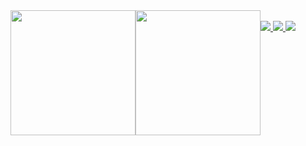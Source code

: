 <a clas="clearfix" href="#">
  <img height="200" style="float:left;pointer-events: none;" src="https://readme-eta-three.vercel.app/api?username=ReverseSacle&show_icons=true&include_all_commits=true&exclude_repo=ReadMe&bg_color=30,e96443,904e95&title_color=fff&text_color=fff&icon_color=ffe6fa" />
  <img height="200" style="float:left;pointer-events: none;" src="https://readme-eta-three.vercel.app/api/top-langs/?username=ReverseSacle&langs_count=20&layout=compact&exclude_repo=ReadMe,ReverseSacle.github.io,_MiniValine&hide=CMake,Shell,Cuda,Makefile">
</a>
<br/>
<a href="#">
  <img style="pointer-events: none;" src="https://img.shields.io/badge/-C-192133?style=flat-square&logo=c&logoColor=white" />
  <img style="pointer-events: none;" src="https://img.shields.io/badge/-Python-192133?style=flat-square&logo=python&logoColor=white" />
  <img style="pointer-events: none;" src="https://img.shields.io/badge/-Rust-192133?style=flat-square&logo=Rust&logoColor=white" />
</a>
